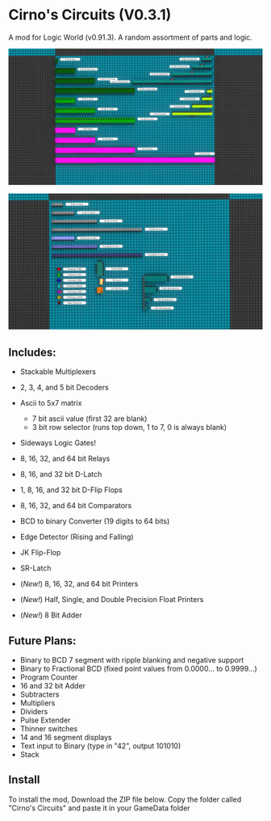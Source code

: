 # Cirno's Circuits (V0.3.1)

A mod for Logic World (v0.91.3).
A random assortment of parts and logic.

![image](imageA.jpg)

![image](imageB.jpg)

## Includes:

- Stackable Multiplexers
- 2, 3, 4, and 5 bit Decoders
- Ascii to 5x7 matrix
	
	- 7 bit ascii value (first 32 are blank)
	- 3 bit row selector (runs top down, 1 to 7, 0 is always blank)

- Sideways Logic Gates!
- 8, 16, 32, and 64 bit Relays
- 8, 16, and 32 bit D-Latch
- 1, 8, 16, and 32 bit D-Flip Flops
- 8, 16, 32, and 64 bit Comparators
- BCD to binary Converter (19 digits to 64 bits)
- Edge Detector (Rising and Falling)
- JK Flip-Flop
- SR-Latch
- (*New!*) 8, 16, 32, and 64 bit Printers
- (*New!*) Half, Single, and Double Precision Float Printers
- (*New!*) 8 Bit Adder

## Future Plans:

- Binary to BCD 7 segment with ripple blanking and negative support
- Binary to Fractional BCD (fixed point values from 0.0000... to 0.9999...)
- Program Counter
- 16 and 32 bit Adder
- Subtracters
- Multipliers
- Dividers
- Pulse Extender
- Thinner switches
- 14 and 16 segment displays
- Text input to Binary (type in "42", output 101010)
- Stack

## Install

To install the mod, Download the ZIP file below. Copy the folder called "Cirno's Circuits" and paste it in your GameData folder